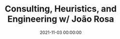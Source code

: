 ---
title: 'Consulting, Heuristics, and Engineering w/ João Rosa'
description: >
 In this episode Matt and Mike sit down with João Rosa, host of the Software Crafts Podcast, to discuss his unique career in the development industry. João fulfills interim positions, such as CTO, at various companies as apart of his consultancy practice. He advises on strategic technology implementation and has also worked as a coordinator, software engineer, technical team lead, and more. He also has a passion for heuristics, which is uses alongside other design problems to challenge guests in his own podcast.
conference: 'All Things HTML'
type: 'podcast'
location: 'online'
website: https://podcast.htmlallthethings.com/e/consulting-heuristics-and-engineering-w-joao-rosa/
date: 2021-11-03 00:00:00
featured_image: '/images/speaking/2021-11-03-all-things-html-podcast-consulting-heuristics-and-engineering-w-joao-rosa.webp'
---
